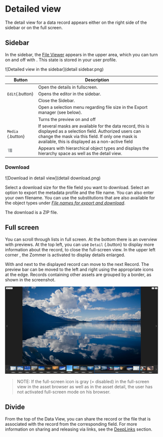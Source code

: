 # Detailed view

The detail view for a data record appears either on the right side of the sidebar or on the full screen.

## Sidebar

In the sidebar, the [File Viewer](../../datatypes/#tools) appears in the upper area, which you can turn on and off with <i class="fa fa-image"></i>. This state is stored in your user profile.

![Detailed view in the sidebar](detail sidebar.png)


|Button|Description|
|--|--|
|<i class="fa fa-arrows-alt"></i>|Open the details in fullscreen.|
|<i class="fa fa-pencil"></i> `Edit`{.button} |Opens the editor in the sidebar.|
|<i class="fa fa-times"></i>|Close the Sidebar.|
|<i class="fa fa-download"></i>|Open a selection menu regarding file size in the Export manager (see below).|
|<i class="fa fa-image"></i>|Turns the preview on and off  |
| `Media` {.button} | If several masks are available for the data record, this is displayed as a selection field. Authorized users can change the mask via this field. If only one mask is available, this is displayed as a non-active field  |
|![](hierarchie.png) | Appears with hierarchical object types and displays the hierarchy space as well as the detail view. |


### Download

![Download in detail view](detail download.png)

Select a download size for the file field you want to download. Select an option to export the metadata profile and the file name. You can also enter your own filename. You can use the substitutions that are also available for the object types under [*File names for export and download*](../../../rightsmanagement/objecttypes).

The download is a ZIP file.


## Full screen

You can scroll through lists in full screen. At the bottom there is an overview with previews. At the top left, you can use `Detail` {.button} to display more information about the record, <i class =" fa fa-expand "> </i> <i class="fa fa-times"></i> to close the full-screen view. In the upper left corner <i class="fa fa-search-plus"></i>, the Zommer is activated to display details enlarged.

With <i class="fa fa-chevron-left"></i> and <i class = "fa fa-chevron-right" aria-hidden = "true"> </i> next to the displayed record can move to the next Record. The preview bar can be moved to the left and right using the appropriate icons at the edge. Records containing other assets are grouped by a border, as shown in the screenshot.

![Detail in full screen](detail_fullscreen.png)

> NOTE: If the full-screen icon is gray (= disabled) in the full-screen view in the asset browser as well as in the asset detail, the user has not activated full-screen mode on his browser.

## Divide

From the top of the Data View, you can share <i class="fa fa-share"></i> the record or the file that is associated with the record from the corresponding field. For more information on sharing and releasing via links, see the [DeepLinks](../deeplinks/) section.